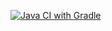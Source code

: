 [![Java CI with Gradle](https://github.com/zakhlystun/HW-WebTesting/actions/workflows/gradle.yml/badge.svg?branch=master)](https://github.com/zakhlystun/HW-WebTesting/actions/workflows/gradle.yml)
